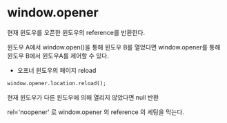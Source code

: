 # window.opener
현재 윈도우를 오픈한 윈도우의 reference를 반환한다.

윈도우 A에서 window.open()을 통해 윈도우 B를 열었다면
window.opener를 통해 윈도우 B에서 윈도우A를 제어할 수 있다.

- 오프너 윈도우의 페이지 reload
```html
window.opener.location.reload();
```

현재 윈도우가 다른 윈도우에 의해 열리지 않았다면 null  반환

rel='noopener' 로 window.opener 의 reference 의 세팅을 막는다.